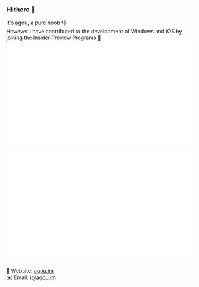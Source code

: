 ### Hi there 👋
It's agou, a pure noob 👎  
However I have contributed to the development of Windows and iOS ~~by joining the Insider Preview Programs~~ 👊  
![GitHub Stats](https://raw.githubusercontent.com/agoudbg/github-stats/master/generated/overview.svg)![GitHub Stats](https://raw.githubusercontent.com/agoudbg/github-stats/master/generated/languages.svg)  
  
🔗 Website: <a href="//agou.im?from=github">agou.im</a>  
✉️ Email: [i@agou.im](mailto:i@agou.im)
